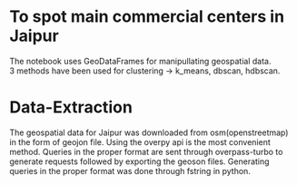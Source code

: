 # To spot main commercial centers in Jaipur

The notebook uses GeoDataFrames for manipullating geospatial data.     
3 methods have been used for clustering -> k_means, dbscan, hdbscan.


# Data-Extraction
The geospatial data for Jaipur was downloaded from osm(openstreetmap) in the form of geojon file. 
Using the overpy api is the most convenient method. Queries in the proper format are sent                                 through overpass-turbo to generate requests followed by exporting the geoson files.
Generating queries in the proper format was done through fstring in python.
